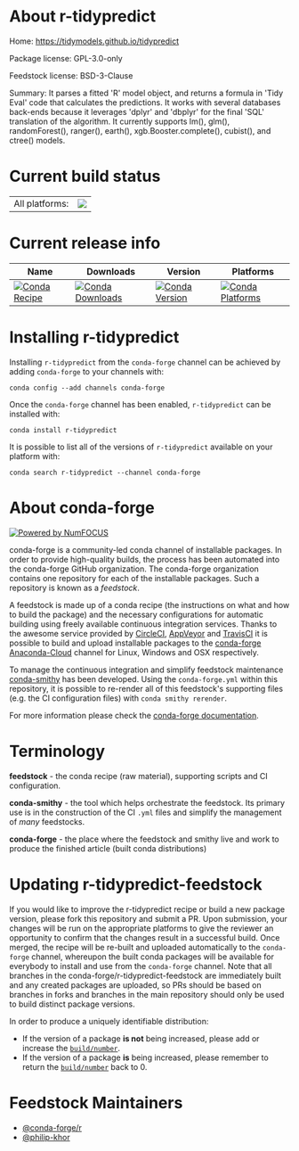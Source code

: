 About r-tidypredict
===================

Home: https://tidymodels.github.io/tidypredict

Package license: GPL-3.0-only

Feedstock license: BSD-3-Clause

Summary: It parses a fitted 'R' model object, and returns a formula in 'Tidy Eval' code that calculates the predictions. It works with several databases back-ends because it leverages 'dplyr' and 'dbplyr' for the final 'SQL' translation of the algorithm. It currently supports lm(), glm(), randomForest(), ranger(), earth(), xgb.Booster.complete(), cubist(), and ctree() models. 



Current build status
====================


<table><tr><td>All platforms:</td>
    <td>
      <a href="https://dev.azure.com/conda-forge/feedstock-builds/_build/latest?definitionId=1730&branchName=master">
        <img src="https://dev.azure.com/conda-forge/feedstock-builds/_apis/build/status/r-tidypredict-feedstock?branchName=master">
      </a>
    </td>
  </tr>
</table>

Current release info
====================

| Name | Downloads | Version | Platforms |
| --- | --- | --- | --- |
| [![Conda Recipe](https://img.shields.io/badge/recipe-r--tidypredict-green.svg)](https://anaconda.org/conda-forge/r-tidypredict) | [![Conda Downloads](https://img.shields.io/conda/dn/conda-forge/r-tidypredict.svg)](https://anaconda.org/conda-forge/r-tidypredict) | [![Conda Version](https://img.shields.io/conda/vn/conda-forge/r-tidypredict.svg)](https://anaconda.org/conda-forge/r-tidypredict) | [![Conda Platforms](https://img.shields.io/conda/pn/conda-forge/r-tidypredict.svg)](https://anaconda.org/conda-forge/r-tidypredict) |

Installing r-tidypredict
========================

Installing `r-tidypredict` from the `conda-forge` channel can be achieved by adding `conda-forge` to your channels with:

```
conda config --add channels conda-forge
```

Once the `conda-forge` channel has been enabled, `r-tidypredict` can be installed with:

```
conda install r-tidypredict
```

It is possible to list all of the versions of `r-tidypredict` available on your platform with:

```
conda search r-tidypredict --channel conda-forge
```


About conda-forge
=================

[![Powered by NumFOCUS](https://img.shields.io/badge/powered%20by-NumFOCUS-orange.svg?style=flat&colorA=E1523D&colorB=007D8A)](http://numfocus.org)

conda-forge is a community-led conda channel of installable packages.
In order to provide high-quality builds, the process has been automated into the
conda-forge GitHub organization. The conda-forge organization contains one repository
for each of the installable packages. Such a repository is known as a *feedstock*.

A feedstock is made up of a conda recipe (the instructions on what and how to build
the package) and the necessary configurations for automatic building using freely
available continuous integration services. Thanks to the awesome service provided by
[CircleCI](https://circleci.com/), [AppVeyor](https://www.appveyor.com/)
and [TravisCI](https://travis-ci.com/) it is possible to build and upload installable
packages to the [conda-forge](https://anaconda.org/conda-forge)
[Anaconda-Cloud](https://anaconda.org/) channel for Linux, Windows and OSX respectively.

To manage the continuous integration and simplify feedstock maintenance
[conda-smithy](https://github.com/conda-forge/conda-smithy) has been developed.
Using the ``conda-forge.yml`` within this repository, it is possible to re-render all of
this feedstock's supporting files (e.g. the CI configuration files) with ``conda smithy rerender``.

For more information please check the [conda-forge documentation](https://conda-forge.org/docs/).

Terminology
===========

**feedstock** - the conda recipe (raw material), supporting scripts and CI configuration.

**conda-smithy** - the tool which helps orchestrate the feedstock.
                   Its primary use is in the construction of the CI ``.yml`` files
                   and simplify the management of *many* feedstocks.

**conda-forge** - the place where the feedstock and smithy live and work to
                  produce the finished article (built conda distributions)


Updating r-tidypredict-feedstock
================================

If you would like to improve the r-tidypredict recipe or build a new
package version, please fork this repository and submit a PR. Upon submission,
your changes will be run on the appropriate platforms to give the reviewer an
opportunity to confirm that the changes result in a successful build. Once
merged, the recipe will be re-built and uploaded automatically to the
`conda-forge` channel, whereupon the built conda packages will be available for
everybody to install and use from the `conda-forge` channel.
Note that all branches in the conda-forge/r-tidypredict-feedstock are
immediately built and any created packages are uploaded, so PRs should be based
on branches in forks and branches in the main repository should only be used to
build distinct package versions.

In order to produce a uniquely identifiable distribution:
 * If the version of a package **is not** being increased, please add or increase
   the [``build/number``](https://conda.io/docs/user-guide/tasks/build-packages/define-metadata.html#build-number-and-string).
 * If the version of a package **is** being increased, please remember to return
   the [``build/number``](https://conda.io/docs/user-guide/tasks/build-packages/define-metadata.html#build-number-and-string)
   back to 0.

Feedstock Maintainers
=====================

* [@conda-forge/r](https://github.com/conda-forge/r/)
* [@philip-khor](https://github.com/philip-khor/)

